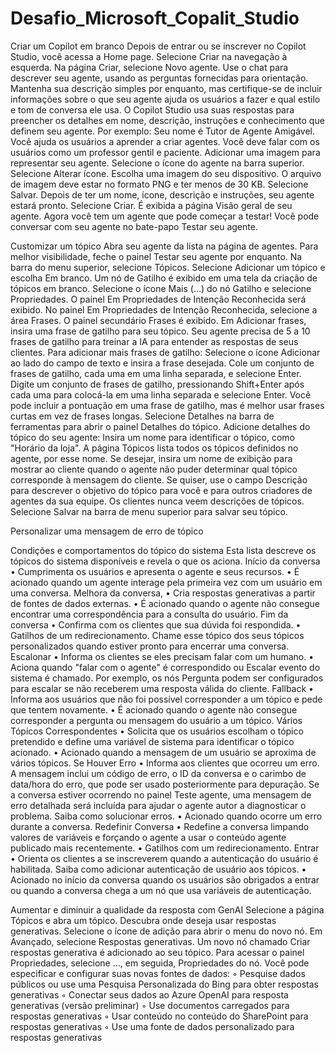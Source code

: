 # Desafio_Microsoft_Copalit_Studio
Criar um Copilot em branco
Depois de entrar ou se inscrever no Copilot Studio, você acessa a Home page. Selecione Criar na navegação à esquerda.
Na página Criar, selecione Novo agente.
Use o chat para descrever seu agente, usando as perguntas fornecidas para orientação.
Mantenha sua descrição simples por enquanto, mas certifique-se de incluir informações sobre o que seu agente ajuda os usuários a fazer e qual estilo e tom de conversa ele usa. O Copilot Studio usa suas respostas para preencher os detalhes em nome, descrição, instruções e conhecimento que definem seu agente.
Por exemplo: Seu nome é Tutor de Agente Amigável. Você ajuda os usuários a aprender a criar agentes. Você deve falar com os usuários como um professor gentil e paciente.
Adicionar uma imagem para representar seu agente.
Selecione o ícone do agente na barra superior.
Selecione Alterar ícone.
Escolha uma imagem do seu dispositivo. O arquivo de imagem deve estar no formato PNG e ter menos de 30 KB.
Selecione Salvar.
Depois de ter um nome, ícone, descrição e instruções, seu agente estará pronto. Selecione Criar. É exibida a página Visão geral de seu agente.
Agora você tem um agente que pode começar a testar! Você pode conversar com seu agente no bate-papo Testar seu agente.

Customizar um tópico
Abra seu agente da lista na página de agentes. Para melhor visibilidade, feche o painel Testar seu agente por enquanto.
Na barra do menu superior, selecione Tópicos.
Selecione Adicionar um tópico e escolha Em branco.
Um nó de Gatilho é exibido em uma tela da criação de tópicos em branco.
Selecione o ícone Mais (...) do nó Gatilho e selecione Propriedades. O painel Em Propriedades de Intenção Reconhecida será exibido.
No painel Em Propriedades de Intenção Reconhecida, selecione a área Frases. O painel secundário Frases é exibido.
Em Adicionar frases, insira uma frase de gatilho para seu tópico.
Seu agente precisa de 5 a 10 frases de gatilho para treinar a IA para entender as respostas de seus clientes. Para adicionar mais frases de gatilho:
Selecione o ícone Adicionar ao lado do campo de texto e insira a frase desejada.
Cole um conjunto de frases de gatilho, cada uma em uma linha separada, e selecione Enter.
Digite um conjunto de frases de gatilho, pressionando Shift+Enter após cada uma para colocá-la em uma linha separada e selecione Enter.
Você pode incluir a pontuação em uma frase de gatilho, mas é melhor usar frases curtas em vez de frases longas.
Selecione Detalhes na barra de ferramentas para abrir o painel Detalhes do tópico.
Adicione detalhes do tópico do seu agente:
Insira um nome para identificar o tópico, como "Horário da loja". A página Tópicos lista todos os tópicos definidos no agente, por esse nome.
Se desejar, insira um nome de exibição para mostrar ao cliente quando o agente não puder determinar qual tópico corresponde à mensagem do cliente.
Se quiser, use o campo Descrição para descrever o objetivo do tópico para você e para outros criadores de agentes da sua equipe. Os clientes nunca veem descrições de tópicos.
Selecione Salvar na barra de menu superior para salvar seu tópico.

Personalizar uma mensagem de erro de tópico

Condições e comportamentos do tópico do sistema
Esta lista descreve os tópicos do sistema disponíveis e revela o que os aciona.
Início da conversa
    • Cumprimenta os usuários e apresenta o agente e seus recursos.
    • É acionado quando um agente interage pela primeira vez com um usuário em uma conversa.
Melhora da conversa,
    • Cria respostas generativas a partir de fontes de dados externas.
    • É acionado quando o agente não consegue encontrar uma correspondência para a consulta do usuário.
Fim da conversa
    • Confirma com os clientes que sua dúvida foi respondida.
    • Gatilhos de um redirecionamento. Chame esse tópico dos seus tópicos personalizados quando estiver pronto para encerrar uma conversa.
Escalonar
    • Informa os clientes se eles precisam falar com um humano.
    • Aciona quando "falar com o agente" é correspondido ou Escalar evento do sistema é chamado.
      Por exemplo, os nós Pergunta podem ser configurados para escalar se não receberem uma resposta válida do cliente.
Fallback
    • Informa aos usuários que não foi possível corresponder a um tópico e pede que tentem novamente.
    • É acionado quando o agente não consegue corresponder a pergunta ou mensagem do usuário a um tópico.
Vários Tópicos Correspondentes
    • Solicita que os usuários escolham o tópico pretendido e define uma variável de sistema para identificar o tópico acionado.
    • Acionado quando a mensagem de um usuário se aproxima de vários tópicos.
Se Houver Erro
    • Informa aos clientes que ocorreu um erro.
      A mensagem inclui um código de erro, o ID da conversa e o carimbo de data/hora do erro, que pode ser usado posteriormente para depuração. Se a conversa estiver ocorrendo no painel Teste agente, uma mensagem de erro detalhada será incluída para ajudar o agente autor a diagnosticar o problema. Saiba como solucionar erros.
    • Acionado quando ocorre um erro durante a conversa.
Redefinir Conversa
    • Redefine a conversa limpando valores de variáveis e forçando o agente a usar o conteúdo agente publicado mais recentemente.
    • Gatilhos com um redirecionamento.
Entrar
    • Orienta os clientes a se inscreverem quando a autenticação do usuário é habilitada. Saiba como adicionar autenticação de usuário aos tópicos.
    • Acionado no início da conversa quando os usuários são obrigados a entrar ou quando a conversa chega a um nó que usa variáveis de autenticação.

Aumentar e diminuir a qualidade da resposta com GenAI
Selecione a página Tópicos e abra um tópico. Descubra onde deseja usar respostas generativas.
Selecione o ícone de adição para abrir o menu do novo nó.
Em Avançado, selecione Respostas generativas.
Um novo nó chamado Criar respostas generativa é adicionado ao seu tópico. Para acessar o painel Propriedades, selecione ..., em seguida, Propriedades do nó.
       Você pode especificar e configurar suas novas fontes de dados:
        ◦ Pesquise dados públicos ou use uma Pesquisa Personalizada do Bing para obter respostas generativas
        ◦ Conectar seus dados ao Azure OpenAI para resposta generativas (versão preliminar)
        ◦ Use documentos carregados para respostas generativas
        ◦ Usar conteúdo no conteúdo do SharePoint para respostas generativas
        ◦ Use uma fonte de dados personalizado para respostas generativas
